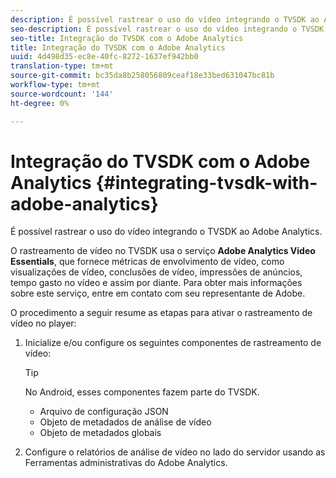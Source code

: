 ```yaml
---
description: É possível rastrear o uso do vídeo integrando o TVSDK ao Adobe Analytics.
seo-description: É possível rastrear o uso do vídeo integrando o TVSDK ao Adobe Analytics.
seo-title: Integração do TVSDK com o Adobe Analytics
title: Integração do TVSDK com o Adobe Analytics
uuid: 4d498d35-ec8e-40fc-8272-1637ef942bb0
translation-type: tm+mt
source-git-commit: bc35da8b258056809ceaf18e33bed631047bc81b
workflow-type: tm+mt
source-wordcount: '144'
ht-degree: 0%

---
```



# Integração do TVSDK com o Adobe Analytics {#integrating-tvsdk-with-adobe-analytics}

É possível rastrear o uso do vídeo integrando o TVSDK ao Adobe Analytics.

O rastreamento de vídeo no TVSDK usa o serviço **Adobe Analytics Video Essentials**, que fornece métricas de envolvimento de vídeo, como visualizações de vídeo, conclusões de vídeo, impressões de anúncios, tempo gasto no vídeo e assim por diante. Para obter mais informações sobre este serviço, entre em contato com seu representante de Adobe.

O procedimento a seguir resume as etapas para ativar o rastreamento de vídeo no player:

1. Inicialize e/ou configure os seguintes componentes de rastreamento de vídeo:

   >[!TIP]
   >
   >No Android, esses componentes fazem parte do TVSDK.

   * Arquivo de configuração JSON
   * Objeto de metadados de análise de vídeo
   * Objeto de metadados globais

1. Configure o relatórios de análise de vídeo no lado do servidor usando as Ferramentas administrativas do Adobe Analytics.